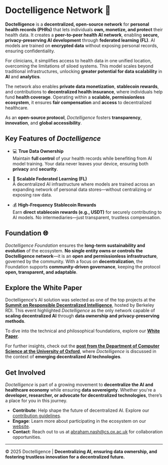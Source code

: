 # Doctelligence Network 🚀

**Doctelligence** is a **decentralized, open-source network** for **personal health records (PHRs)** that lets individuals **own, monetize, and protect** their health data. It creates a **peer-to-peer health AI network**, enabling **secure, privacy-preserving AI development** through **federated learning (FL)**. AI models are trained on **encrypted data** without exposing personal records, ensuring confidentiality.

For clinicians, it simplifies access to health data in one unified location, overcoming the limitations of siloed systems. This model scales beyond traditional infrastructures, unlocking **greater potential for data scalability** in **AI** and **analytics**.

The network also enables **private data monetization**, **stablecoin rewards**, and contributions to **decentralized health insurance**, where individuals help fund **health coverage**. Operating within a **scalable, permissionless ecosystem**, it ensures **fair compensation** and **access** to decentralized healthcare.

As an **open-source protocol**, *Doctelligence* fosters **transparency**, **innovation**, and **global accessibility**.

## Key Features of *Doctelligence*  

- 💻 **True Data Ownership**  
  Maintain **full control** of your health records while benefiting from AI model training. Your data never leaves your device, ensuring both **privacy** and **security**.  

- 🤖 **Scalable Federated Learning (FL)**  
  A decentralized AI infrastructure where models are trained across an expanding network of personal data stores—without centralizing or exposing raw data.  

- 💰 **High-Frequency Stablecoin Rewards**  
  Earn **direct stablecoin rewards (e.g., USDT)** for securely contributing to AI models. No intermediaries—just transparent, trustless compensation.  

## Foundation 🌐  

*Doctelligence Foundation* ensures the **long-term sustainability and evolution** of the ecosystem. **No single entity owns or controls the Doctelligence network**—it is an **open and permissionless infrastructure**, governed by the community. With a focus on **decentralization**, the Foundation supports **community-driven governance**, keeping the protocol **open, transparent, and adaptable**.  

## Explore the White Paper  

Doctelligence's AI solution was selected as one of the top projects at the **[Summit on Responsible Decentralized Intelligence](https://rdi.berkeley.edu/events/decentralizationaisummit24)**, hosted by Berkeley RDI. This event highlighted *Doctelligence* as the only network capable of **scaling decentralized AI** through **data ownership and privacy-preserving methods**.  

To dive into the technical and philosophical foundations, explore our **[White Paper](https://github.com/Doctelligence/White-Paper/blob/main/Decentralized%20Intelligence%20Network%20(DIN).pdf)**.  

For further insights, check out the **[post from the Department of Computer Science at the University of Oxford](https://www.linkedin.com/feed/update/urn:li:activity:7229826012803395584/)**, where *Doctelligence* is discussed in the context of **emerging decentralized AI technologies**.  

## Get Involved  

*Doctelligence* is part of a growing movement to **decentralize the AI and healthcare economy** while ensuring **data sovereignty**. Whether you're a **developer, researcher, or advocate for decentralized technologies**, there’s a place for you in this journey.  

- **Contribute**: Help shape the future of decentralized AI. Explore our [contribution guidelines](https://github.com/Doctelligence/DIN-Protocol-Proposals-DPP).  
- **Engage**: Learn more about participating in the ecosystem on our [website](https://doctelligence.github.io).  
- **Contact**: Reach out to us at [abraham.nash@cs.ox.ac.uk](mailto:abraham.nash@cs.ox.ac.uk) for collaboration opportunities.  

---

© 2025 Doctelligence | **Decentralizing AI, ensuring data ownership, and fostering trustless innovation for a decentralized future.**  
